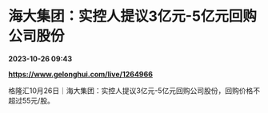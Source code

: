 # 海大集团：实控人提议3亿元-5亿元回购公司股份

**2023-10-26 09:43**

**https://www.gelonghui.com/live/1264966**

格隆汇10月26日｜海大集团：实控人提议3亿元-5亿元回购公司股份，回购价格不超过55元/股。